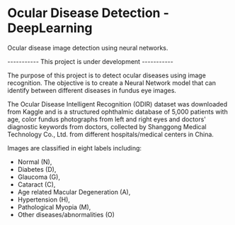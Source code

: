 # Ocular Disease Detection - DeepLearning
Ocular disease image detection using neural networks.

----------- This project is under development -----------

The purpose of this project is to detect ocular diseases using image recognition. The objective is to create a Neural Network model that can identify between different diseases in fundus eye images.  

The Ocular Disease Intelligent Recognition (ODIR) dataset was downloaded from Kaggle and is a structured ophthalmic database of 5,000 patients with age, color fundus photographs from left and right eyes and doctors' diagnostic keywords from doctors, collected by Shanggong Medical Technology Co., Ltd. from different hospitals/medical centers in China.

Images are classified in eight labels including:
- Normal (N),
- Diabetes (D),
- Glaucoma (G),
- Cataract (C),
- Age related Macular Degeneration (A),
- Hypertension (H),
- Pathological Myopia (M),
- Other diseases/abnormalities (O)
